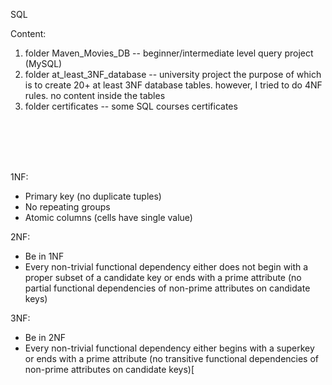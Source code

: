 SQL

Content:
1. folder Maven_Movies_DB --  beginner/intermediate level query project (MySQL)
2. folder at_least_3NF_database --  university project the purpose of which is to create 20+ at least 3NF database tables.
    however, I tried to do 4NF rules. no content inside the tables
3. folder certificates --  some SQL courses certificates

<br>
<br>
<br>
<br>

1NF:
- Primary key (no duplicate tuples)	
- No repeating groups
- Atomic columns (cells have single value)

2NF:
- Be in 1NF
- Every non-trivial functional dependency either does not begin with a proper subset of a candidate key or ends with a prime attribute (no partial functional dependencies of non-prime attributes on candidate keys)

3NF:
- Be in 2NF
- Every non-trivial functional dependency either begins with a superkey or ends with a prime attribute (no transitive functional dependencies of non-prime attributes on candidate keys)[

